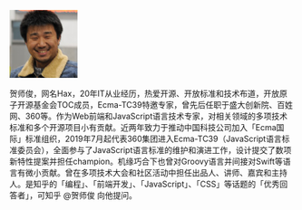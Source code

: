 ![hax](hax.jpg)

贺师俊，网名Hax，20年IT从业经历，热爱开源、开放标准和技术布道，开放原子开源基金会TOC成员，Ecma-TC39特邀专家，曾先后任职于盛大创新院、百姓网、360等。作为Web前端和JavaScript语言技术专家，对相关领域的多项技术标准和多个开源项目小有贡献。近两年致力于推动中国科技公司加入「Ecma国际」标准组织，2019年7月起代表360集团进入Ecma-TC39（JavaScript语言标准委员会），全面参与了JavaScript语言标准的维护和演进工作，设计提交了数项新特性提案并担任champion。机缘巧合下也曾对Groovy语言并间接对Swift等语言有微小贡献。曾在多项技术大会和社区活动中担任出品人、讲师、嘉宾和主持人。是知乎的「编程」、「前端开发」、「JavaScript」、「CSS」等话题的「优秀回答者」，可知乎 @贺师俊 向他提问。
